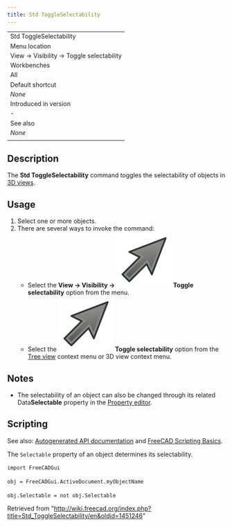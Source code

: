 ```yaml
---
title: Std ToggleSelectability
---
```


|                                          |
| ---------------------------------------- |
| Std ToggleSelectability                  |
| Menu location                            |
| View → Visibility → Toggle selectability |
| Workbenches                              |
| All                                      |
| Default shortcut                         |
| _None_                                   |
| Introduced in version                    |
| -                                        |
| See also                                 |
| _None_                                   |
|                                          |

## Description

The **Std ToggleSelectability** command toggles the selectability of objects in [3D views](/3D_view "3D view").

## Usage

1. Select one or more objects.
2. There are several ways to invoke the command:
   - Select the **View → Visibility → ![](/src/assets/images/Std_ToggleSelectability.svg) Toggle selectability** option from the menu.
   - Select the **![](/src/assets/images/Std_ToggleSelectability.svg) Toggle selectability** option from the [Tree view](/Tree_view "Tree view") context menu or 3D view context menu.

## Notes

- The selectability of an object can also be changed through its related Data**Selectable** property in the [Property editor](/Property_editor "Property editor").

## Scripting

See also: [Autogenerated API documentation](https://freecad.github.io/SourceDoc/) and [FreeCAD Scripting Basics](/FreeCAD_Scripting_Basics "FreeCAD Scripting Basics").

The `Selectable` property of an object determines its selectability.

```
import FreeCADGui

obj = FreeCADGui.ActiveDocument.myObjectName

obj.Selectable = not obj.Selectable

```

Retrieved from "<http://wiki.freecad.org/index.php?title=Std_ToggleSelectability/en&oldid=1451246>"
